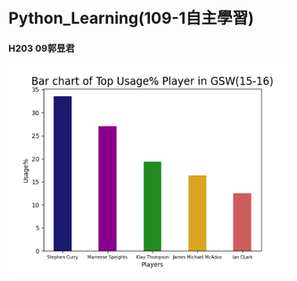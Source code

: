 # Python_Learning(109-1自主學習)
### H203 09郭昱君
![image](https://github.com/irene951/Python_Learning/blob/main/Figure.png)
